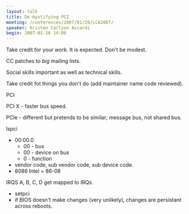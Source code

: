 ```yaml
---
layout: talk
title: De-mystifying PCI
meeting: /conferences/2007/01/20/LCA2007/
speaker: Kristen Carlson Accardi
begin: 2007-01-16 14:00
---
```

Take credit for your work. It is expected. Don't be modest.

CC patches to *big* mailing lists.

Social skills important as well as technical skills.

Take credit fot things you don't do (add maintainer name code reviewed).

PCI

PCI X - faster bus speed.

PCIe - different but pretends to be similar; message bus, not shared bus.

lspci

* 00:00.0
  * 00 - bus
  * 00 - device on bus
  * 0 - function
* vendor code, sub vendor code, sub device code.
* 8086 Intel = 86-08

IRQS A, B, C, D get mapped to IRQs.

* setpci
* if BIOS doesn't make changes (very unlikely), changes are persistant across
reboots.
